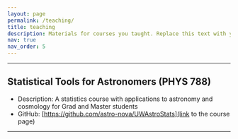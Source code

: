 ```yaml
---
layout: page
permalink: /teaching/
title: teaching
description: Materials for courses you taught. Replace this text with your description.
nav: true
nav_order: 5
---
```



------------
## Statistical Tools for Astronomers (PHYS 788)

* Description: A statistics course with applications to astronomy and cosmology for Grad and Master students
* GitHub: [https://github.com/astro-nova/UWAstroStats](link to the course page)

------------